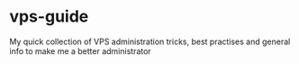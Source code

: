 # vps-guide
My quick collection of VPS administration tricks, best practises and general info to make me a better administrator

